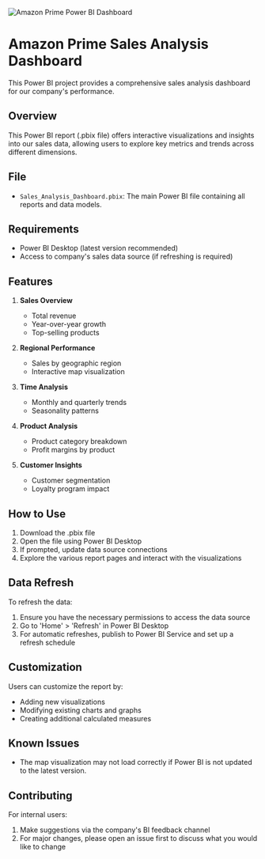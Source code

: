 ![Amazon Prime Power BI Dashboard](https://github.com/rajeswar14/AMAZON_PRIME_POWER_BI/blob/main/Amazon%20Prime%20Dashboard.pn)

# Amazon Prime Sales Analysis Dashboard

This Power BI project provides a comprehensive sales analysis dashboard for our company's performance.

## Overview

This Power BI report (.pbix file) offers interactive visualizations and insights into our sales data, allowing users to explore key metrics and trends across different dimensions.

## File

- `Sales_Analysis_Dashboard.pbix`: The main Power BI file containing all reports and data models.

## Requirements

- Power BI Desktop (latest version recommended)
- Access to company's sales data source (if refreshing is required)

## Features

1. **Sales Overview**
   - Total revenue
   - Year-over-year growth
   - Top-selling products

2. **Regional Performance**
   - Sales by geographic region
   - Interactive map visualization

3. **Time Analysis**
   - Monthly and quarterly trends
   - Seasonality patterns

4. **Product Analysis**
   - Product category breakdown
   - Profit margins by product

5. **Customer Insights**
   - Customer segmentation
   - Loyalty program impact

## How to Use

1. Download the .pbix file
2. Open the file using Power BI Desktop
3. If prompted, update data source connections
4. Explore the various report pages and interact with the visualizations

## Data Refresh

To refresh the data:
1. Ensure you have the necessary permissions to access the data source
2. Go to 'Home' > 'Refresh' in Power BI Desktop
3. For automatic refreshes, publish to Power BI Service and set up a refresh schedule

## Customization

Users can customize the report by:
- Adding new visualizations
- Modifying existing charts and graphs
- Creating additional calculated measures

## Known Issues

- The map visualization may not load correctly if Power BI is not updated to the latest version.

## Contributing

For internal users:
1. Make suggestions via the company's BI feedback channel
2. For major changes, please open an issue first to discuss what you would like to change

